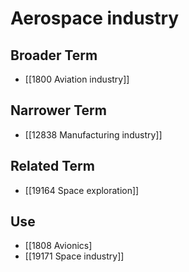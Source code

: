 # Aerospace industry  

## Broader Term

- [[1800 Aviation industry]]  

## Narrower Term

- [[12838 Manufacturing industry]]  

## Related Term

- [[19164 Space exploration]]  

## Use

- [[1808 Avionics]
- [[19171 Space industry]]  

